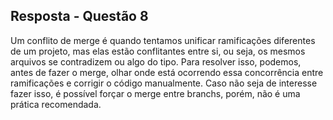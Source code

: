 ## Resposta - Questão 8
Um conflito de merge é quando tentamos unificar ramificações diferentes de um projeto, mas elas estão conflitantes entre si, ou seja, os mesmos arquivos se contradizem ou algo do tipo. Para resolver isso, podemos, antes de fazer o merge, olhar onde está ocorrendo essa concorrência entre ramificações e corrigir o código manualmente. Caso não seja de interesse fazer isso, é possível forçar o merge entre branchs, porém, não é uma prática recomendada.
